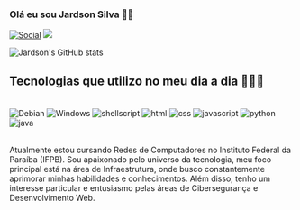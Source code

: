### Olá eu sou Jardson Silva 🖐🏼

[![Social](https://img.shields.io/badge/LinkedIn-0077B5?style=for-the-badge&logo=linkedin&logoColor=white)](https://www.linkedin.com/in/jardson-l%C3%BAcio-peres-da-silva/)
<a href="mailto:jardsonlucio01@gmail.com">  <img src="https://img.shields.io/badge/Gmail-D14836?style=for-the-badge&logo=gmail&logoColor=white" target="_blank"> </a>

![Jardson's GitHub stats](https://github-readme-stats.vercel.app/api?username=peresl&show_icons=true&theme=github_dark)

## Tecnologias que utilizo no meu dia a dia 🧑🏻‍💻

<div style="display: inline_block"><br/>
  <img align="center" alt="Debian" src="https://img.shields.io/badge/Debian-A81D33?style=for-the-badge&logo=debian&logoColor=white"/>
  <img align="center" alt="Windows" src="https://img.shields.io/badge/Windows-0078D6?style=for-the-badge&logo=windows&logoColor=white"/>
  <img align="center" alt="shellscript" src="https://img.shields.io/badge/Shell_Script-121011?style=for-the-badge&logo=gnu-bash&logoColor=white"/>
  <img align="center" alt="html" src="https://img.shields.io/badge/HTML5-E34F26?style=for-the-badge&logo=html5&logoColor=white)](https://www.w3schools.com/tags/ref_byfunc.asp"/>
  <img align="center" alt="css" src="https://img.shields.io/badge/CSS3-1572B6?style=for-the-badge&logo=css3&logoColor=white)](https://www.w3schools.com/cssref/css_default_values.php"/>
  <img align="center" alt="javascript" src="https://img.shields.io/badge/JavaScript-323330?style=for-the-badge&logo=javascript&logoColor=F7DF1E)](https://www.javascript.com/"/>
  <img align="center" alt="python" src="https://img.shields.io/badge/Python-14354C?style=for-the-badge&logo=python&logoColor=white)](https://www.python.org/"/>
  <img align="center" alt="java" src="https://img.shields.io/badge/Java-ED8B00?style=for-the-badge&logo=openjdk&logoColor=white)](https://www.java.com/en/"/>
</div><br>

Atualmente estou cursando Redes de Computadores no Instituto Federal da Paraíba (IFPB). Sou apaixonado pelo universo da tecnologia, meu foco principal está na área de Infraestrutura, onde busco constantemente aprimorar minhas habilidades e conhecimentos. Além disso, tenho um interesse particular e entusiasmo pelas áreas de Cibersegurança e Desenvolvimento Web.

